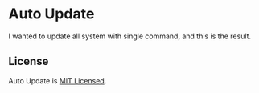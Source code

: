 # Auto Update

I wanted to update all system with single command, and this is the result.

## License

Auto Update is [MIT Licensed](./LICENSE).
